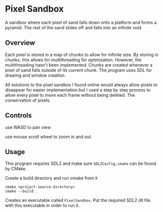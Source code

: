 # Pixel Sandbox
A sandbox where each pixel of sand falls down onto a platform and forms a pyramid. The rest of the sand slides off and falls into an infinite void.

## Overview
Each pixel is stored in a map of chunks to allow for infinite size. By storing in chunks, this allows for multithreading for optimization. However, the multithreading hasn't been implemented. Chunks are created whenever a pixel of sand falls outside of its current chunk. The program uses SDL for drawing and window creation.

All solutions to the pixel sandbox I found online would always allow pixels to disappear for easier implementation but I used a step by step process to allow every pixel to move each frame without being deleted. The conservation of pixels.

## Controls
use WASD to pan view
<p>use mouse scroll wheel to zoom in and out

## Usage
This program requires SDL2 and make sure `SDL2Config.cmake` can be found by CMake.

Create a build directory and run cmake from it
```
cmake <project-source-directory>
cmake --build .
```
Creates an executable called `PixelSandbox`. Put the required SDL2 dll file with this executable in order to run it.
